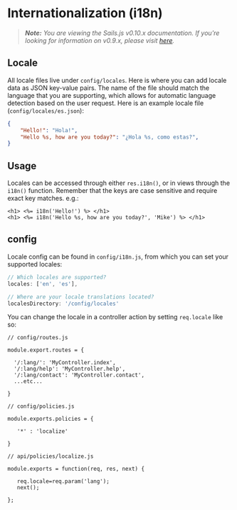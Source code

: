 # Internationalization (i18n)
> _**Note:** You are viewing the Sails.js v0.10.x documentation.  If you're looking for information on v0.9.x, please visit [here](http://09x.sailsjs.org)._

## Locale
All locale files live under `config/locales`. Here is where you can add locale data as JSON key-value pairs. The name of the file should match the language that you are supporting, which allows for automatic language detection based on the user request.
Here is an example locale file (`config/locales/es.json`):  
```json
{
    "Hello!": "Hola!",
    "Hello %s, how are you today?": "¿Hola %s, como estas?",
}
```
## Usage
Locales can be accessed through either `res.i18n()`, or in views through the `i18n()` function.
Remember that the keys are case sensitive and require exact key matches.
e.g.:
```ejs
<h1> <%= i18n('Hello!') %> </h1>
<h1> <%= i18n('Hello %s, how are you today?', 'Mike') %> </h1>
```

## config
Locale config can be found in `config/i18n.js`, from which you can set your supported locales:
```javascript
// Which locales are supported?
locales: ['en', 'es'],

// Where are your locale translations located?
localesDirectory: '/config/locales'
```

You can change the locale in a controller action by setting ```req.locale``` like so:

```
// config/routes.js

module.export.routes = {

  '/:lang/': 'MyController.index',
  '/:lang/help': 'MyController.help',
  '/:lang/contact': 'MyController.contact',
  ...etc...

}
```

```
// config/policies.js

module.exports.policies = {

   '*' : 'localize'

}
```

```
// api/policies/localize.js

module.exports = function(req, res, next) {

   req.locale=req.param('lang');
   next();

};
```

